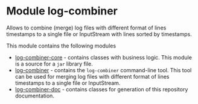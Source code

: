 # Module log-combiner
Allows to combine (merge) log files with different format of lines timestamps
to a single file or InputStream with lines sorted by timestamps.

This module contains the following modules
* [log-combiner-core](log-combiner-core/README.md) - contains classes with business logic.
This module is a source for a `jar` library file.
* [log-combiner](log-combiner/README.md) - contains the `log-combiner` command-line tool.
This tool can be used for merging log files with different format of lines timestamps to a single file or InputStream.
* [log-combiner-doc](log-combiner-doc/README.md) - contains classes for generation of this repository documentation.
